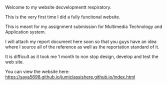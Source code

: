 Welcome to my website decvelopmentt respiratory.

This is the very first time I did a fully funcitonal website.

This is meant for my assignment submission for Multimedia Technology and Application system.

I will attach my report document here soon so that you guys have an idea where I source all of the reference as well as the reportation standard of it.

It is difficult as it took me 1 month to non stop design, develop and test the web site.

You can view the website here:
https://saya5698.github.io/jumiclassishere.github.io/index.html
